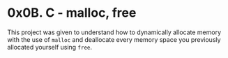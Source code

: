 # 0x0B. C - malloc, free

This project was given to understand how to dynamically allocate memory with the use of `malloc` and deallocate every memory space you previously allocated yourself using `free`.
